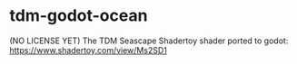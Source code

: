 # tdm-godot-ocean
(NO LICENSE YET) The TDM Seascape Shadertoy shader ported to godot: https://www.shadertoy.com/view/Ms2SD1
